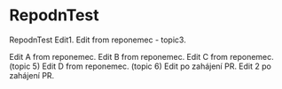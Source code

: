 # RepodnTest
RepodnTest
Edit1.
Edit from reponemec - topic3.

Edit A from reponemec.
Edit B from reponemec.
Edit C from reponemec. (topic 5)
Edit D from reponemec. (topic 6)
Edit po zahájení PR.
Edit 2 po zahájení PR.
